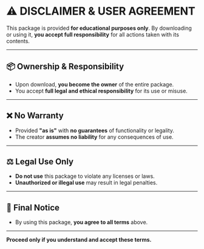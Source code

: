 # ⚠️ DISCLAIMER & USER AGREEMENT

This package is provided **for educational purposes only**. By downloading or using it, **you accept full responsibility** for all actions taken with its contents.

---

## 📦 Ownership & Responsibility
- Upon download, **you become the owner** of the entire package.
- You accept **full legal and ethical responsibility** for its use or misuse.

---

## ❌ No Warranty
- Provided **"as is"** with **no guarantees** of functionality or legality.
- The creator **assumes no liability** for any consequences of use.

---

## ⚖️ Legal Use Only
- **Do not use** this package to violate any licenses or laws.
- **Unauthorized or illegal use** may result in legal penalties.

---

## 🧾 Final Notice
- By using this package, **you agree to all terms** above.

---
**Proceed only if you understand and accept these terms.**

